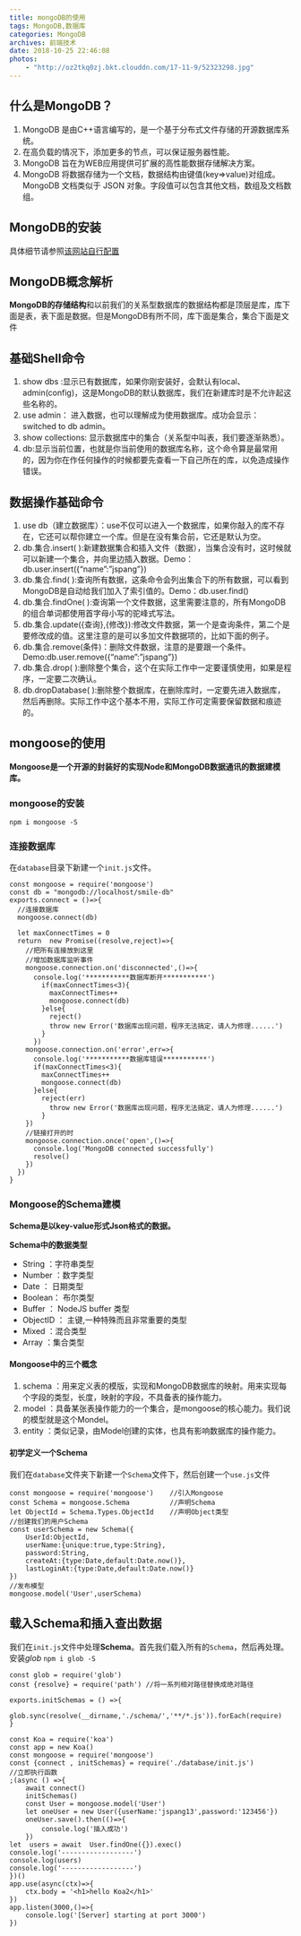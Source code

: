 ```yaml
---
title: mongoDB的使用
tags: MongoDB,数据库
categories: MongoDB
archives: 前端技术
date: 2018-10-25 22:46:08
photos: 
    - "http://oz2tkq0zj.bkt.clouddn.com/17-11-9/52323298.jpg"
---
```


##  什么是MongoDB？

1.  MongoDB 是由C++语言编写的，是一个基于分布式文件存储的开源数据库系统。
2.  在高负载的情况下，添加更多的节点，可以保证服务器性能。
3.  MongoDB 旨在为WEB应用提供可扩展的高性能数据存储解决方案。
4.  MongoDB 将数据存储为一个文档，数据结构由键值(key=>value)对组成。MongoDB 文档类似于 JSON 对象。字段值可以包含其他文档，数组及文档数组。


##  MongoDB的安装

具体细节请参照[该网站自行配置](http://www.runoob.com/mongodb/mongodb-window-install.html)

##  MongoDB概念解析

**MongoDB的存储结构**和以前我们的关系型数据库的数据结构都是顶层是库，库下面是表，表下面是数据。但是MongoDB有所不同，库下面是集合，集合下面是文件

##  基础Shell命令

1.  show dbs :显示已有数据库，如果你刚安装好，会默认有local、admin(config)，这是MongoDB的默认数据库，我们在新建库时是不允许起这些名称的。
2.  use admin： 进入数据，也可以理解成为使用数据库。成功会显示：switched to db admin。
3.  show collections: 显示数据库中的集合（关系型中叫表，我们要逐渐熟悉）。
4.  db:显示当前位置，也就是你当前使用的数据库名称，这个命令算是最常用的，因为你在作任何操作的时候都要先查看一下自己所在的库，以免造成操作错误。

##  数据操作基础命令

1.  use db（建立数据库）：use不仅可以进入一个数据库，如果你敲入的库不存在，它还可以帮你建立一个库。但是在没有集合前，它还是默认为空。
2.  db.集合.insert( ):新建数据集合和插入文件（数据），当集合没有时，这时候就可以新建一个集合，并向里边插入数据。Demo：db.user.insert({“name”:”jspang”})
3.  db.集合.find( ):查询所有数据，这条命令会列出集合下的所有数据，可以看到MongoDB是自动给我们加入了索引值的。Demo：db.user.find()
4.  db.集合.findOne( ):查询第一个文件数据，这里需要注意的，所有MongoDB的组合单词都使用首字母小写的驼峰式写法。
5.  db.集合.update({查询},{修改}):修改文件数据，第一个是查询条件，第二个是要修改成的值。这里注意的是可以多加文件数据项的，比如下面的例子。
6.  db.集合.remove(条件)：删除文件数据，注意的是要跟一个条件。Demo:db.user.remove({“name”:”jspang”})
7.  db.集合.drop( ):删除整个集合，这个在实际工作中一定要谨慎使用，如果是程序，一定要二次确认。
8.  db.dropDatabase( ):删除整个数据库，在删除库时，一定要先进入数据库，然后再删除。实际工作中这个基本不用，实际工作可定需要保留数据和痕迹的。

##  mongoose的使用
**Mongoose是一个开源的封装好的实现Node和MongoDB数据通讯的数据建模库。**

### mongoose的安装
`npm i mongoose -S`

### 连接数据库
在`database`目录下新建一个`init.js`文件。
```
const mongoose = require('mongoose')
const db = "mongodb://localhost/smile-db"
exports.connect = ()=>{
  //连接数据库
  mongoose.connect(db)

  let maxConnectTimes = 0 
  return  new Promise((resolve,reject)=>{
    //把所有连接放到这里
    //增加数据库监听事件
    mongoose.connection.on('disconnected',()=>{
      console.log('***********数据库断开***********')
        if(maxConnectTimes<3){
          maxConnectTimes++
          mongoose.connect(db)    
        }else{
          reject()
          throw new Error('数据库出现问题，程序无法搞定，请人为修理......')
        }
      })
    mongoose.connection.on('error',err=>{
      console.log('***********数据库错误***********')
      if(maxConnectTimes<3){
        maxConnectTimes++
        mongoose.connect(db)   
      }else{
        reject(err)
          throw new Error('数据库出现问题，程序无法搞定，请人为修理......')
        }
    })
    //链接打开的时
    mongoose.connection.once('open',()=>{
      console.log('MongoDB connected successfully') 
      resolve()   
    })
  })
}
```

### Mongoose的Schema建模
**Schema是以key-value形式Json格式的数据。**

**Schema中的数据类型**
* String ：字符串类型
* Number ：数字类型
* Date ： 日期类型
* Boolean： 布尔类型
* Buffer ： NodeJS buffer 类型
* ObjectID ： 主键,一种特殊而且非常重要的类型
* Mixed ：混合类型
* Array ：集合类型

####  Mongoose中的三个概念
1.  schema ：用来定义表的模版，实现和MongoDB数据库的映射。用来实现每个字段的类型，长度，映射的字段，不具备表的操作能力。
2.  model ：具备某张表操作能力的一个集合，是mongoose的核心能力。我们说的模型就是这个Mondel。
3.  entity ：类似记录，由Model创建的实体，也具有影响数据库的操作能力。

####  初学定义一个Schema
我们在`database`文件夹下新建一个`Schema`文件下，然后创建一个`use.js`文件
```
const mongoose = require('mongoose')    //引入Mongoose
const Schema = mongoose.Schema          //声明Schema
let ObjectId = Schema.Types.ObjectId    //声明Object类型
//创建我们的用户Schema
const userSchema = new Schema({
    UserId:ObjectId,
    userName:{unique:true,type:String},
    password:String,
    createAt:{type:Date,default:Date.now()},
    lastLoginAt:{type:Date,default:Date.now()}
})
//发布模型
mongoose.model('User',userSchema)
```

##  载入Schema和插入查出数据
我们在`init.js`文件中处理**Schema**。首先我们载入所有的`Schema`，然后再处理。
安装*glob*
`npm i glob -S`
```
const glob = require('glob')
const {resolve} = require('path') //将一系列相对路径替换成绝对路径
```
```
exports.initSchemas = () =>{
    glob.sync(resolve(__dirname,'./schema/','**/*.js')).forEach(require)
}
```

```
const Koa = require('koa')
const app = new Koa()
const mongoose = require('mongoose')
const {connect , initSchemas} = require('./database/init.js')
//立即执行函数
;(async () =>{
    await connect()
    initSchemas()
    const User = mongoose.model('User')
    let oneUser = new User({userName:'jspang13',password:'123456'})
    oneUser.save().then(()=>{
        console.log('插入成功')
    })
let  users = await  User.findOne({}).exec()
console.log('------------------')
console.log(users)
console.log('------------------')  
})()
app.use(async(ctx)=>{
    ctx.body = '<h1>hello Koa2</h1>'
})
app.listen(3000,()=>{
    console.log('[Server] starting at port 3000')
})
```